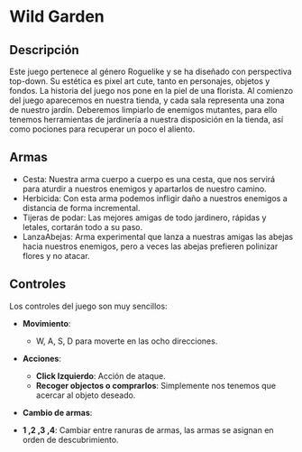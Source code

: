 # **Wild Garden**

## Descripción
Este juego pertenece al género Roguelike y se ha diseñado con perspectiva top-down. Su estética es pixel art cute, tanto en personajes, objetos y fondos. La historia del juego nos pone en la piel de una florista. Al comienzo del juego aparecemos en nuestra tienda, y cada sala representa una zona de nuestro jardín. Deberemos limpiarlo de enemigos mutantes, para ello tenemos herramientas de jardinería a nuestra disposición en la tienda, así como pociones para recuperar un poco el aliento.

## Armas
- Cesta: Nuestra arma cuerpo a cuerpo es una cesta, que nos servirá para aturdir a nuestros enemigos y apartarlos de nuestro camino.
- Herbicida: Con esta arma podemos infligir daño a nuestros enemigos a distancia de forma incremental.
- Tijeras de podar: Las mejores amigas de todo jardinero, rápidas y letales, cortarán todo a su paso.
- LanzaAbejas: Arma experimental que lanza a nuestras amigas las abejas hacia nuestros enemigos, pero a veces las abejas prefieren polinizar flores y no atacar.

## Controles
Los controles del juego son muy sencillos:

- **Movimiento**:
  - W, A, S, D para moverte en las ocho direcciones.

- **Acciones**:
  - **Click Izquierdo**: Acción de ataque.
  - **Recoger objectos o comprarlos**: Simplemente nos tenemos que acercar al objeto deseado.

- **Cambio de armas**:
- **1 ,2 ,3 ,4**: Cambiar entre ranuras de armas, las armas se asignan en orden de descubrimiento.
